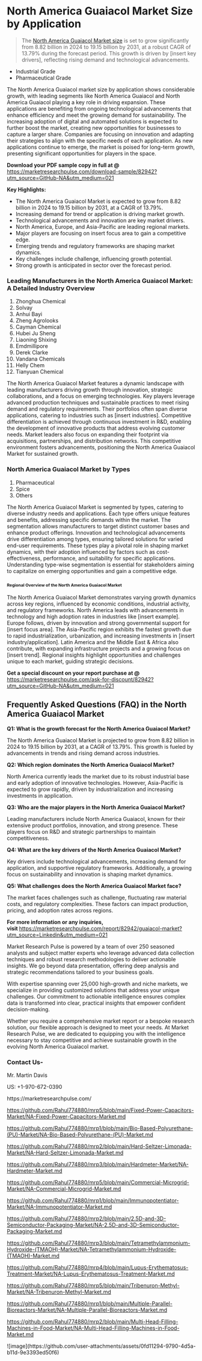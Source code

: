 <h1>North America Guaiacol Market&nbsp;Size by Application</h1><blockquote><p>The <a href="https://marketresearchpulse.com/download-sample/82942?utm_source=GitHub-NA&amp;utm_medium=021">North America Guaiacol Market size</a> is set to grow significantly from 8.82 billion in 2024 to 19.15 billion by 2031, at a robust CAGR of 13.79% during the forecast period. This growth is driven by [insert key drivers], reflecting rising demand and technological advancements.</p></blockquote><ul><li> Industrial Grade<li> Pharmaceutical Grade</li></ul><p>The North America Guaiacol market size by application shows considerable growth, with leading segments like North America Guaiacol and North America Guaiacol playing a key role in driving expansion. These applications are benefiting from ongoing technological advancements that enhance efficiency and meet the growing demand for sustainability. The increasing adoption of digital and automated solutions is expected to further boost the market, creating new opportunities for businesses to capture a larger share. Companies are focusing on innovation and adapting their strategies to align with the specific needs of each application. As new applications continue to emerge, the market is poised for long-term growth, presenting significant opportunities for players in the space.</p><p><strong>Download your PDF sample copy in full at @ </strong><a href="https://marketresearchpulse.com/download-sample/82942?utm_source=GitHub-NA&amp;utm_medium=021">https://marketresearchpulse.com/download-sample/82942?utm_source=GitHub-NA&amp;utm_medium=021</a></p><p><strong>Key Highlights: </strong></p><ul><li>The North America Guaiacol Market is expected to grow from 8.82 billion in 2024 to 19.15 billion by 2031, at a CAGR of 13.79%.</li><li>Increasing demand for trend or application is driving market growth.</li><li>Technological advancements and innovation are key market drivers.</li><li>North America, Europe, and Asia-Pacific are leading regional markets.</li><li>Major players are focusing on insert focus area to gain a competitive edge.</li><li>Emerging trends and regulatory frameworks are shaping market dynamics.</li><li>Key challenges include challenge, influencing growth potential.</li><li>Strong growth is anticipated in sector over the forecast period.</li></ul><h3>Leading Manufacturers in the North America Guaiacol Market: A Detailed Industry Overview</h3><ol><li> Zhonghua Chemical</li><li>Solvay</li><li>Anhui Bayi</li><li>Zheng Agrolooks</li><li>Cayman Chemical</li><li>Hubei Ju Sheng</li><li>Liaoning Shixing</li><li>Emdmillipore</li><li>Derek Clarke</li><li>Vandana Chemicals</li><li>Helly Chem</li><li>Tianyuan Chemical</li></ol><div class="flex max-w-full flex-col flex-grow"><div class="min-h-8 text-message flex w-full flex-col items-end gap-2 whitespace-normal break-words [.text-message+&amp;]:mt-5" dir="auto" data-message-author-role="assistant" data-message-id="fd8432e4-4910-450d-b182-61b7bfb0a01f" data-message-model-slug="gpt-4o"><div class="flex w-full flex-col gap-1 empty:hidden first:pt-[3px]"><div class="markdown prose w-full break-words dark:prose-invert light"><p>The North America Guaiacol Market features a dynamic landscape with leading manufacturers driving growth through innovation, strategic collaborations, and a focus on emerging technologies. Key players leverage advanced production techniques and sustainable practices to meet rising demand and regulatory requirements. Their portfolios often span diverse applications, catering to industries such as [insert industries]. Competitive differentiation is achieved through continuous investment in R&amp;D, enabling the development of innovative products that address evolving customer needs. Market leaders also focus on expanding their footprint via acquisitions, partnerships, and distribution networks. This competitive environment fosters advancements, positioning the North America Guaiacol Market for sustained growth.</p></div></div></div></div><h3>North America Guaiacol Market by Types</h3><ol><li> Pharmaceutical<li> Spice<li> Others</li></ol><div class="flex max-w-full flex-col flex-grow"><div class="min-h-8 text-message flex w-full flex-col items-end gap-2 whitespace-normal break-words [.text-message+&amp;]:mt-5" dir="auto" data-message-author-role="assistant" data-message-id="084470be-0bb7-4664-bddf-5156b4f41249" data-message-model-slug="gpt-4o-mini"><div class="flex w-full flex-col gap-1 empty:hidden first:pt-[3px]"><div class="markdown prose w-full break-words dark:prose-invert light"><p>The North America Guaiacol Market is segmented by types, catering to diverse industry needs and applications. Each type offers unique features and benefits, addressing specific demands within the market. The segmentation allows manufacturers to target distinct customer bases and enhance product offerings. Innovation and technological advancements drive differentiation among types, ensuring tailored solutions for varied end-user requirements. These types play a pivotal role in shaping market dynamics, with their adoption influenced by factors such as cost-effectiveness, performance, and suitability for specific applications. Understanding type-wise segmentation is essential for stakeholders aiming to capitalize on emerging opportunities and gain a competitive edge.</p></div></div></div></div><h3><span style="font-size: 11px;">Regional Overview of the North America Guaiacol Market</span></h3><div class="flex max-w-full flex-col flex-grow"><div class="min-h-8 text-message flex w-full flex-col items-end gap-2 whitespace-normal break-words [.text-message+&amp;]:mt-5" dir="auto" data-message-author-role="assistant" data-message-id="e9038762-ce64-4e30-91c9-9bd413514231" data-message-model-slug="gpt-4o-mini"><div class="flex w-full flex-col gap-1 empty:hidden first:pt-[3px]"><div class="markdown prose w-full break-words dark:prose-invert light"><p>The North America Guaiacol Market demonstrates varying growth dynamics across key regions, influenced by economic conditions, industrial activity, and regulatory frameworks. North America leads with advancements in technology and high adoption rates in industries like [insert example]. Europe follows, driven by innovation and strong governmental support for [insert focus area]. The Asia-Pacific region exhibits the fastest growth due to rapid industrialization, urbanization, and increasing investments in [insert industry/application]. Latin America and the Middle East &amp; Africa also contribute, with expanding infrastructure projects and a growing focus on [insert trend]. Regional insights highlight opportunities and challenges unique to each market, guiding strategic decisions.</p></div></div></div></div><p><strong>Get a special discount on your report purchase at @ </strong><a href="https://marketresearchpulse.com/ask-for-discount/82942?utm_source=GitHub-NA&amp;utm_medium=021">https://marketresearchpulse.com/ask-for-discount/82942?utm_source=GitHub-NA&amp;utm_medium=021</a></p><h2>Frequently Asked Questions (FAQ) in the North America Guaiacol Market</h2><p><strong>Q1: What is the growth forecast for the North America Guaiacol Market?</strong></p><p>The North America Guaiacol Market is projected to grow from 8.82 billion in 2024 to 19.15 billion by 2031, at a CAGR of 13.79%. This growth is fueled by advancements in trends and rising demand across industries.</p><p><strong>Q2: Which region dominates the North America Guaiacol Market?</strong></p><p>North America currently leads the market due to its robust industrial base and early adoption of innovative technologies. However, Asia-Pacific is expected to grow rapidly, driven by industrialization and increasing investments in application.</p><p><strong>Q3: Who are the major players in the North America Guaiacol Market?</strong></p><p>Leading manufacturers include North America Guaiacol, known for their extensive product portfolios, innovation, and strong presence. These players focus on R&amp;D and strategic partnerships to maintain competitiveness.</p><p><strong>Q4: What are the key drivers of the North America Guaiacol Market?</strong></p><p>Key drivers include technological advancements, increasing demand for application, and supportive regulatory frameworks. Additionally, a growing focus on sustainability and innovation is shaping market dynamics.</p><p><strong>Q5: What challenges does the North America Guaiacol Market face?</strong></p><p>The market faces challenges such as challenge, fluctuating raw material costs, and regulatory complexities. These factors can impact production, pricing, and adoption rates across regions.</p><p><strong>For more information or any inquiries, visit&nbsp;</strong><a href="https://marketresearchpulse.com/report/82942/guaiacol-market?utm_source=Linkedin&utm_medium=021">https://marketresearchpulse.com/report/82942/guaiacol-market?utm_source=Linkedin&utm_medium=021</a></p><p>Market Research Pulse is powered by a team of over 250 seasoned analysts and subject matter experts who leverage advanced data collection techniques and robust research methodologies to deliver actionable insights. We go beyond data presentation, offering deep analysis and strategic recommendations tailored to your business goals.</p><p>With expertise spanning over 25,000 high-growth and niche markets, we specialize in providing customized solutions that address your unique challenges. Our commitment to actionable intelligence ensures complex data is transformed into clear, practical insights that empower confident decision-making.</p><p>Whether you require a comprehensive market report or a bespoke research solution, our flexible approach is designed to meet your needs. At Market Research Pulse, we are dedicated to equipping you with the intelligence necessary to stay competitive and achieve sustainable growth in the evolving North America Guaiacol market.</p><h3><strong>Contact Us-</strong></h3><p>Mr. Martin Davis</p><p>US: +1-970-672-0390</p><p>https://marketresearchpulse.com/</p><p><a href="https://github.com/Rahul774880/mrp5/blob/main/Fixed-Power-Capacitors-Market/NA-Fixed-Power-Capacitors-Market.md">https://github.com/Rahul774880/mrp5/blob/main/Fixed-Power-Capacitors-Market/NA-Fixed-Power-Capacitors-Market.md</a></p><p><a href="https://github.com/Rahul774880/mrp1/blob/main/Bio-Based-Polyurethane-(PU)-Market/NA-Bio-Based-Polyurethane-(PU)-Market.md">https://github.com/Rahul774880/mrp1/blob/main/Bio-Based-Polyurethane-(PU)-Market/NA-Bio-Based-Polyurethane-(PU)-Market.md</a></p><p><a href="https://github.com/Rahul774880/mrp2/blob/main/Hard-Seltzer-Limonada-Market/NA-Hard-Seltzer-Limonada-Market.md">https://github.com/Rahul774880/mrp2/blob/main/Hard-Seltzer-Limonada-Market/NA-Hard-Seltzer-Limonada-Market.md</a></p><p><a href="https://github.com/Rahul774880/mrp3/blob/main/Hardmeter-Market/NA-Hardmeter-Market.md">https://github.com/Rahul774880/mrp3/blob/main/Hardmeter-Market/NA-Hardmeter-Market.md</a></p><p><a href="https://github.com/Rahul774880/mrp5/blob/main/Commercial-Microgrid-Market/NA-Commercial-Microgrid-Market.md">https://github.com/Rahul774880/mrp5/blob/main/Commercial-Microgrid-Market/NA-Commercial-Microgrid-Market.md</a></p><p><a href="https://github.com/Rahul774880/mrp1/blob/main/Immunopotentiator-Market/NA-Immunopotentiator-Market.md">https://github.com/Rahul774880/mrp1/blob/main/Immunopotentiator-Market/NA-Immunopotentiator-Market.md</a></p><p><a href="https://github.com/Rahul774880/mrp2/blob/main/2.5D-and-3D-Semiconductor-Packaging-Market/NA-2.5D-and-3D-Semiconductor-Packaging-Market.md">https://github.com/Rahul774880/mrp2/blob/main/2.5D-and-3D-Semiconductor-Packaging-Market/NA-2.5D-and-3D-Semiconductor-Packaging-Market.md</a></p><p><a href="https://github.com/Rahul774880/mrp3/blob/main/Tetramethylammonium-Hydroxide-(TMAOH)-Market/NA-Tetramethylammonium-Hydroxide-(TMAOH)-Market.md">https://github.com/Rahul774880/mrp3/blob/main/Tetramethylammonium-Hydroxide-(TMAOH)-Market/NA-Tetramethylammonium-Hydroxide-(TMAOH)-Market.md</a></p><p><a href="https://github.com/Rahul774880/mrp4/blob/main/Lupus-Erythematosus-Treatment-Market/NA-Lupus-Erythematosus-Treatment-Market.md">https://github.com/Rahul774880/mrp4/blob/main/Lupus-Erythematosus-Treatment-Market/NA-Lupus-Erythematosus-Treatment-Market.md</a></p><p><a href="https://github.com/Rahul774880/mrp5/blob/main/Tribenuron-Methyl-Market/NA-Tribenuron-Methyl-Market.md">https://github.com/Rahul774880/mrp5/blob/main/Tribenuron-Methyl-Market/NA-Tribenuron-Methyl-Market.md</a></p><p><a href="https://github.com/Rahul774880/mrp1/blob/main/Multiple-Parallel-Bioreactors-Market/NA-Multiple-Parallel-Bioreactors-Market.md">https://github.com/Rahul774880/mrp1/blob/main/Multiple-Parallel-Bioreactors-Market/NA-Multiple-Parallel-Bioreactors-Market.md</a></p><p><a href="https://github.com/Rahul774880/mrp2/blob/main/Multi-Head-Filling-Machines-in-Food-Market/NA-Multi-Head-Filling-Machines-in-Food-Market.md">https://github.com/Rahul774880/mrp2/blob/main/Multi-Head-Filling-Machines-in-Food-Market/NA-Multi-Head-Filling-Machines-in-Food-Market.md</a></p>
![image](https://github.com/user-attachments/assets/0fd11294-9790-4d5a-b11d-9e3393ed50f6)
